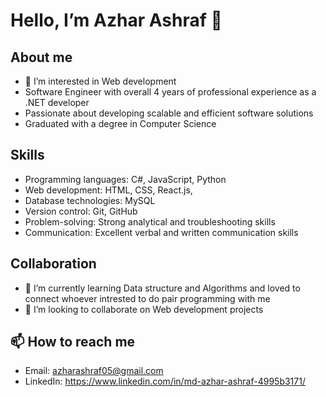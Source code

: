 # Hello, I’m Azhar Ashraf 👋
## About me
- 👀 I’m interested in Web development
- Software Engineer with overall 4 years of professional experience as a .NET developer
- Passionate about developing scalable and efficient software solutions
- Graduated with a degree in Computer Science
## Skills
- Programming languages: C#, JavaScript, Python
- Web development: HTML, CSS, React.js,
- Database technologies: MySQL
- Version control: Git, GitHub
- Problem-solving: Strong analytical and troubleshooting skills
- Communication: Excellent verbal and written communication skills
## Collaboration
- 🌱 I’m currently learning Data structure and Algorithms and loved to connect whoever intrested to do pair programming with me
- 💞️ I’m looking to collaborate on Web development projects
## 📫 How to reach me 
- Email: azharashraf05@gmail.com
- LinkedIn: https://www.linkedin.com/in/md-azhar-ashraf-4995b3171/

<!---
azharashra05/azharashra05 is a ✨ special ✨ repository because its `README.md` (this file) appears on your GitHub profile.
You can click the Preview link to take a look at your changes.
--->
